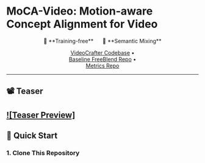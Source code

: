 # MoCA-Video: Motion-aware Concept Alignment for Video

<div align="center">

<p>
🚀 **Training-free** &nbsp;&nbsp;&nbsp;&nbsp; 🎨 **Semantic Mixing**
</p>

<!-- [![arXiv](https://img.shields.io/badge/arXiv-red)](https://arxiv.org/abs/XXXX.XXXXX)   -->
<!-- [Project Page](https://your-project-page) •   -->
[VideoCrafter Codebase](https://github.com/AILab-CVC/VideoCrafter) •  
[Baseline FreeBlend Repo](https://github.com/WiserZhou/FreeBlend) •  
[Metrics Repo](https://github.com/JunyaoHu/common_metrics_on_video_quality)

</div>

---

## 📽️ Teaser  
<!-- insert teaser GIF or static images here -->
[![Teaser Preview]](assets/illustration/teaser.pdf)
---

## 🚀 Quick Start

### 1. Clone This Repository  


